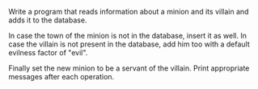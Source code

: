 Write a program that reads information about a minion and its villain and adds it to the database.

In case the town of the minion is not in the database, insert it as well. In case the villain is not present in the database, add him too with a default evilness factor of "evil". 

Finally set the new minion to be a servant of the villain. Print appropriate messages after each operation.
